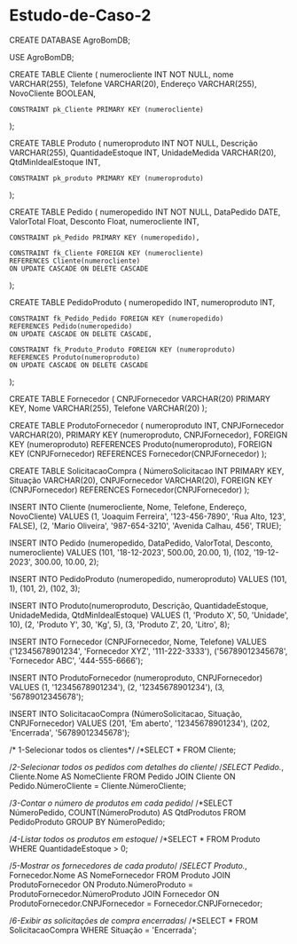 # Estudo-de-Caso-2

CREATE DATABASE AgroBomDB;

USE AgroBomDB;


CREATE TABLE Cliente (
    numerocliente INT NOT NULL,
    nome VARCHAR(255),
    Telefone VARCHAR(20),
    Endereço VARCHAR(255),
    NovoCliente BOOLEAN,
     
    CONSTRAINT pk_Cliente PRIMARY KEY (numerocliente)
);

CREATE TABLE Produto (
    numeroproduto INT NOT NULL,
    Descrição VARCHAR(255),
    QuantidadeEstoque INT,
    UnidadeMedida VARCHAR(20),
    QtdMinIdealEstoque INT,
    
    CONSTRAINT pk_produto PRIMARY KEY (numeroproduto)
);

CREATE TABLE Pedido (
    numeropedido INT NOT NULL,
    DataPedido DATE,
    ValorTotal Float,
    Desconto Float,
    numerocliente INT,
    
    CONSTRAINT pk_Pedido PRIMARY KEY (numeropedido),
    
    CONSTRAINT fk_Cliente FOREIGN KEY (numerocliente)
    REFERENCES Cliente(numerocliente)
    ON UPDATE CASCADE ON DELETE CASCADE
);

CREATE TABLE PedidoProduto (
    numeropedido INT,
    numeroproduto INT,
    
    CONSTRAINT fk_Pedido_Pedido FOREIGN KEY (numeropedido) 
    REFERENCES Pedido(numeropedido)
    ON UPDATE CASCADE ON DELETE CASCADE,
    
    CONSTRAINT fk_Produto_Produto FOREIGN KEY (numeroproduto) 
    REFERENCES Produto(numeroproduto) 
    ON UPDATE CASCADE ON DELETE CASCADE
);

CREATE TABLE Fornecedor (
    CNPJFornecedor VARCHAR(20) PRIMARY KEY,
    Nome VARCHAR(255),
    Telefone VARCHAR(20)
);

CREATE TABLE ProdutoFornecedor (
    numeroproduto INT,
    CNPJFornecedor VARCHAR(20),
    PRIMARY KEY (numeroproduto, CNPJFornecedor),
    FOREIGN KEY (numeroproduto) REFERENCES Produto(numeroproduto),
    FOREIGN KEY (CNPJFornecedor) REFERENCES Fornecedor(CNPJFornecedor)
);

CREATE TABLE SolicitacaoCompra (
    NúmeroSolicitacao INT PRIMARY KEY,
    Situação VARCHAR(20),
    CNPJFornecedor VARCHAR(20),
    FOREIGN KEY (CNPJFornecedor) REFERENCES Fornecedor(CNPJFornecedor)
);


INSERT INTO Cliente (numerocliente, Nome, Telefone, Endereço, NovoCliente)
VALUES (1, 'Joaquim Ferreira', '123-456-7890', 'Rua Alto, 123', FALSE),
       (2, 'Mario Oliveira', '987-654-3210', 'Avenida Calhau, 456', TRUE);

INSERT INTO Pedido (numeropedido, DataPedido, ValorTotal, Desconto, numerocliente)
VALUES (101, '18-12-2023', 500.00, 20.00, 1),
       (102, '19-12-2023', 300.00, 10.00, 2);


INSERT INTO PedidoProduto (numeropedido, numeroproduto)
VALUES (101, 1),
       (101, 2),
       (102, 3);

INSERT INTO Produto(numeroproduto, Descrição, QuantidadeEstoque, UnidadeMedida, QtdMinIdealEstoque)
VALUES (1, 'Produto X', 50, 'Unidade', 10),
       (2, 'Produto Y', 30, 'Kg', 5),
       (3, 'Produto Z', 20, 'Litro', 8);

INSERT INTO Fornecedor (CNPJFornecedor, Nome, Telefone)
VALUES ('12345678901234', 'Fornecedor XYZ', '111-222-3333'),
       ('56789012345678', 'Fornecedor ABC', '444-555-6666');

INSERT INTO ProdutoFornecedor (numeroproduto, CNPJFornecedor)
VALUES (1, '12345678901234'),
       (2, '12345678901234'),
       (3, '56789012345678');

INSERT INTO SolicitacaoCompra (NúmeroSolicitacao, Situação, CNPJFornecedor)
VALUES (201, 'Em aberto', '12345678901234'),
       (202, 'Encerrada', '56789012345678');

/* 1-Selecionar todos os clientes*/
/*SELECT * FROM Cliente;

/*2-Selecionar todos os pedidos com detalhes do cliente*/
/*SELECT Pedido.*, Cliente.Nome AS NomeCliente
FROM Pedido
JOIN Cliente ON Pedido.NúmeroCliente = Cliente.NúmeroCliente;

/*3-Contar o número de produtos em cada pedido*/
/*SELECT NúmeroPedido, COUNT(NúmeroProduto) AS QtdProdutos
FROM PedidoProduto
GROUP BY NúmeroPedido;

/*4-Listar todos os produtos em estoque*/
/*SELECT * FROM Produto WHERE QuantidadeEstoque > 0;

/*5-Mostrar os fornecedores de cada produto*/
/*SELECT Produto.*, Fornecedor.Nome AS NomeFornecedor
FROM Produto
JOIN ProdutoFornecedor ON Produto.NúmeroProduto = ProdutoFornecedor.NúmeroProduto
JOIN Fornecedor ON ProdutoFornecedor.CNPJFornecedor = Fornecedor.CNPJFornecedor;

/*6-Exibir as solicitações de compra encerradas*/
/*SELECT * FROM SolicitacaoCompra WHERE Situação = 'Encerrada';
